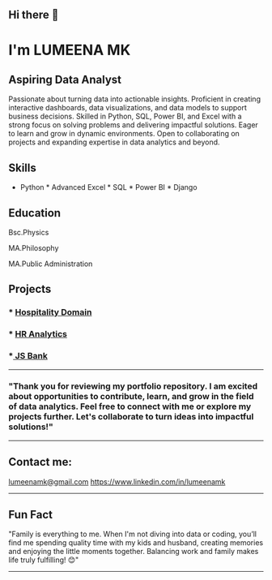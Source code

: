 ## Hi there 👋

<!--
**lumeenabdul/lumeenabdul** is a ✨ _special_ ✨ repository because its `README.md` (this file) appears on your GitHub profile.

Here are some ideas to get you started:

- 🔭 I’m currently working on ...
- 🌱 I’m currently learning ...
- 👯 I’m looking to collaborate on ...
- 🤔 I’m looking for help with ...
- 💬 Ask me about ...
- 📫 How to reach me: ...
- 😄 Pronouns: ...
- ⚡ Fun fact: ...
-->
# I'm LUMEENA MK
## Aspiring Data Analyst 
Passionate about turning data into actionable insights. Proficient in creating interactive dashboards, data visualizations, and data models to support business decisions. Skilled in Python, SQL, Power BI, and Excel with a strong focus on solving problems and delivering impactful solutions. Eager to learn and grow in dynamic environments. Open to collaborating on projects and expanding expertise in data analytics and beyond.
## Skills

* Python   * Advanced Excel  * SQL       * Power BI  * Django
## Education 
Bsc.Physics   

MA.Philosophy

MA.Public Administration 

## Projects

### * <a href="https://github.com/lumeenabdul/Hotel-Insights-Power-BI.git"> Hospitality Domain </a>

### * <a href="https://github.com/lumeenabdul/HR-analytics-PowerBI.git"> HR Analytics  </a>
### *<a href="https://github.com/lumeenabdul/JS-Bank-dashboard.git"> JS Bank  </a> 
 

---

### "Thank you for reviewing my portfolio repository. I am excited about opportunities to contribute, learn, and grow in the field of data analytics. Feel free to connect with me or explore my projects further. Let's collaborate to turn ideas into impactful solutions!"


---

## Contact me:

lumeenamk@gmail.com 
https://www.linkedin.com/in/lumeenamk


---



## Fun Fact

"Family is everything to me. When I'm not diving into data or coding, you’ll find me spending quality time with my kids and husband, creating memories and enjoying the little moments together. Balancing work and family makes life truly fulfilling! 😊"



------
